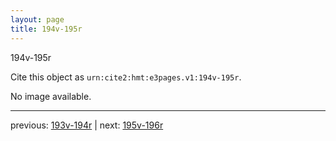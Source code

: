 ```yaml
---
layout: page
title: 194v-195r
---
```


194v-195r

Cite this object as `urn:cite2:hmt:e3pages.v1:194v-195r`.

No image available. 



---

previous: [193v-194r](../193v-194r/) | next: [195v-196r](../195v-196r/)